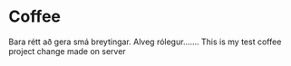 # Coffee

Bara rétt að gera smá breytingar.
Alveg rólegur.......
This is my test coffee project
change made on server

